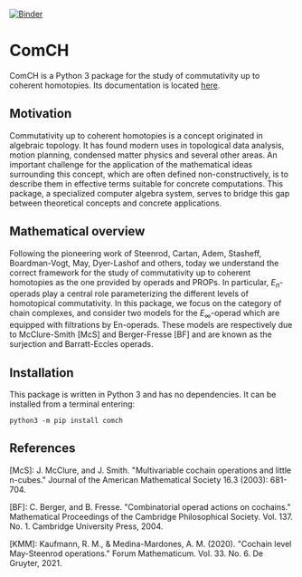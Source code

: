 [![Binder](https://mybinder.org/badge_logo.svg)](https://mybinder.org/v2/gh/ammedmar/comch/master?filepath=notebooks)

# ComCH

ComCH is a Python 3 package for the study of commutativity up to coherent homotopies. Its documentation is located [here](https://comch.readthedocs.io/en/latest/index.html).

## Motivation
Commutativity up to coherent homotopies is a concept originated in algebraic topology. It has found modern uses in topological data analysis, motion planning, condensed matter physics and several other areas. An important challenge for the application of the mathematical ideas surrounding this concept, which are often defined non-constructively, is to describe them in effective terms suitable for concrete computations. This package, a specialized computer algebra system, serves to bridge this gap between theoretical concepts and concrete applications.

## Mathematical overview

Following the pioneering work of Steenrod, Cartan, Adem, Stasheff, Boardman-Vogt, May, Dyer-Lashof and others, today we understand the correct framework for the study of commutativity up to coherent homotopies as the one provided by operads and PROPs. In particular, $E_n$-operads play a central role parameterizing the different levels of homotopical commutativity. In this package, we focus on the category of chain complexes, and consider two models for the $E_\infty$-operad which are equipped with filtrations by En-operads. These models are respectively due to McClure-Smith [McS] and Berger-Fresse [BF] and are known as the surjection and Barratt-Eccles operads.

## Installation

This package is written in Python 3 and has no dependencies. It can be installed from a terminal entering:

`python3 -m pip install comch`

## References

[McS]: J. McClure, and J. Smith. "Multivariable cochain operations and little n-cubes." Journal of the American Mathematical Society 16.3 (2003): 681-704.

[BF]: C. Berger, and B. Fresse. "Combinatorial operad actions on cochains." Mathematical Proceedings of the Cambridge Philosophical Society. Vol. 137. No. 1. Cambridge University Press, 2004.

[KMM]: Kaufmann, R. M., & Medina-Mardones, A. M. (2020). "Cochain level May-Steenrod operations." Forum Mathematicum. Vol. 33. No. 6. De Gruyter, 2021.
